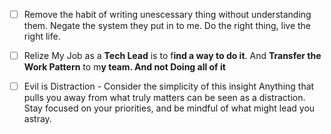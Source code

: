 - [ ] Remove the habit of writing unescessary thing without understanding them. Negate the system they put in to me. Do the right thing, live the right life.

- [ ] Relize My Job as a **Tech Lead** is to f**ind a way to do it**. And **Transfer the Work Pattern** to m**y team. And not Doing all of it**


 - [ ] Evil is Distraction - Consider the simplicity of this insight 
	Anything that pulls you away from what truly matters can be seen as a distraction. Stay focused on your priorities, and be mindful of what might lead you astray.